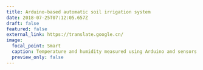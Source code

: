 ```yaml
---
title: Arduino-based automatic soil irrigation system
date: 2018-07-25T07:12:05.657Z
draft: false
featured: false
external_link: https://translate.google.cn/
image:
  focal_point: Smart
  caption: Temperature and humidity measured using Arduino and sensors
  preview_only: false
---
```

